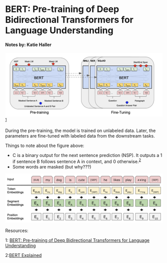 # BERT: Pre-training of Deep Bidirectional Transformers for Language Understanding

#### Notes by: Katie Haller

![BERT architecture](./images/BERT-Fig.1.png)
<sup>[1](#myfootnote1)</sup>

During the pre-training, the model is trained on unlabeled data. Later, the parameters are fine-tuned with labeled data from the downstream tasks.

Things to note about the figure above:
- C is a binary output for the next sentence prediction (NSP). It outputs a 1 if sentence B follows sentence A in context, and 0 otherwise.<sup>[2](#myfootnote2)</sup>
- Some words are masked (but why???)

![BERT input representation](./images/BERT-Fig.2.png)


Resources:

<a name="myfootnote1">1</a>: [BERT: Pre-training of Deep Bidirectional Transformers for Language Understanding](https://arxiv.org/pdf/1810.04805.pdf)


<a name ="myfootnote2">2</a>:[BERT Explained](https://www.youtube.com/watch?v=xI0HHN5XKDo)